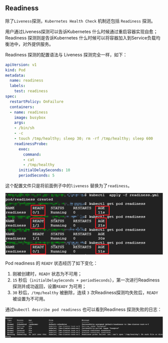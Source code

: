 ## Readiness

除了`Liveness`探测，`Kubernetes Health Check` 机制还包括 `Readiness` 探测。

用户通过Liveness探测可以告诉Kubernetes 什么时候通过重启容器实现自愈；Readiness 探测则是告诉Kubernetes 什么时候可以将容器加入到Service负载均衡池中，对外提供服务。

Readiness 探测的配置语法与 Liveness 探测完全一样，如下：

```yaml
apiVersion: v1
kind: Pod
metadata:
  name: readiness
  labels:
    test: readiness
spec:
  restartPolicy: OnFailure
  containers:
  - name: readiness
    image: busybox
    args:
    - /bin/sh
    - -c
    - touch /tmp/healthy; sleep 30; rm -rf /tmp/healthy; sleep 600
    readinessProbe:
      exec:
        command:
        - cat
        - /tmp/healthy
      initialDelaySeconds: 10
      periodSeconds: 5
```

这个配置文件只是将前面例子中的`liveness` 替换为了`readiness`。

![](../images/health-readiness.png)

Pod readiness 的 `READY` 状态经历了如下变化：

1. 刚被创建时，`READY` 状态为不可用；
2. `15` 秒后（`initialDelaySeconds + periodSeconds`），第一次进行Readiness探测并成功返回，设置`READY` 为可用；
3. `30` 秒后，`/tmp/healthy` 被删除，连续 `3` 次Readiness探测均失败后，`READY` 被设置为不可用。

通过`kubectl describe pod readiness` 也可以看到Readiness 探测失败的日志：

![](../images/health-readiness1.png)